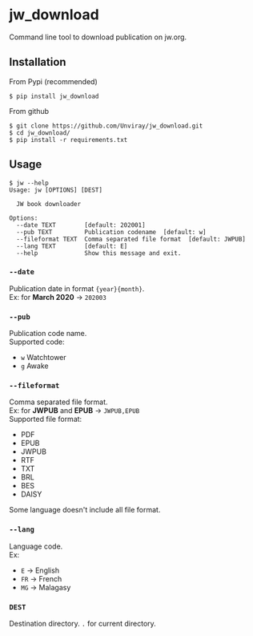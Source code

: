 # jw_download

Command line tool to download publication on jw.org.


## Installation

From Pypi (recommended)
```shell
$ pip install jw_download
```

From github
```shell
$ git clone https://github.com/Unviray/jw_download.git
$ cd jw_download/
$ pip install -r requirements.txt
```


## Usage

```shell
$ jw --help
Usage: jw [OPTIONS] [DEST]

  JW book downloader

Options:
  --date TEXT        [default: 202001]
  --pub TEXT         Publication codename  [default: w]
  --fileformat TEXT  Comma separated file format  [default: JWPUB]
  --lang TEXT        [default: E]
  --help             Show this message and exit.

```


### ```--date```

Publication date in format ```{year}{month}```.  
Ex: for **March 2020** -> ```202003```


### ```--pub```

Publication code name.  
Supported code:
- ```w``` Watchtower
- ```g``` Awake


### ```--fileformat```

Comma separated file format.  
Ex: for **JWPUB** and **EPUB** -> ```JWPUB,EPUB```  
Supported file format:
- PDF
- EPUB
- JWPUB
- RTF
- TXT
- BRL
- BES
- DAISY

Some language doesn't include all file format.


### ```--lang```

Language code.  
Ex:
- ```E``` -> English
- ```FR``` -> French
- ```MG``` -> Malagasy


### ```DEST```

Destination directory.
```.``` for current directory.
